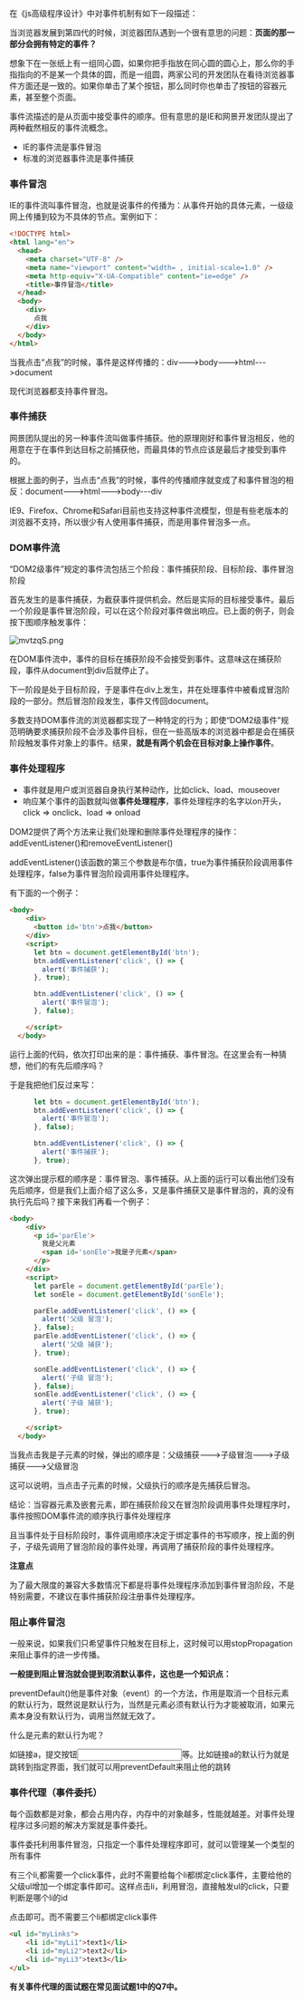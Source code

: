 在《js高级程序设计》中对事件机制有如下一段描述：

当浏览器发展到第四代的时候，浏览器团队遇到一个很有意思的问题：**页面的那一部分会拥有特定的事件？**

想象下在一张纸上有一组同心圆，如果你把手指放在同心圆的圆心上，那么你的手指指向的不是某一个具体的圆，而是一组圆，两家公司的开发团队在看待浏览器事件方面还是一致的。如果你单击了某个按钮，那么同时你也单击了按钮的容器元素，甚至整个页面。

事件流描述的是从页面中接受事件的顺序。但有意思的是IE和网景开发团队提出了两种截然相反的事件流概念。

- IE的事件流是事件冒泡
- 标准的浏览器事件流是事件捕获

### 事件冒泡

IE的事件流叫事件冒泡，也就是说事件的传播为：从事件开始的具体元素，一级级网上传播到较为不具体的节点。案例如下：

```html
<!DOCTYPE html>
<html lang="en">
  <head>
    <meta charset="UTF-8" />
    <meta name="viewport" content="width= , initial-scale=1.0" />
    <meta http-equiv="X-UA-Compatible" content="ie=edge" />
    <title>事件冒泡</title>
  </head>
  <body>
    <div>
      点我
    </div>
  </body>
</html>
```

当我点击“点我”的时候，事件是这样传播的：div--->body--->html--->document

现代浏览器都支持事件冒泡。

### 事件捕获

网景团队提出的另一种事件流叫做事件捕获。他的原理刚好和事件冒泡相反，他的用意在于在事件到达目标之前捕获他，而最具体的节点应该是最后才接受到事件的。

根据上面的例子，当点击“点我”的时候，事件的传播顺序就变成了和事件冒泡的相反：document--->html--->body---div

IE9、Firefox、Chrome和Safari目前也支持这种事件流模型，但是有些老版本的浏览器不支持，所以很少有人使用事件捕获，而是用事件冒泡多一点。

### DOM事件流

“DOM2级事件”规定的事件流包括三个阶段：事件捕获阶段、目标阶段、事件冒泡阶段

首先发生的是事件捕获，为截获事件提供机会。然后是实际的目标接受事件。最后一个阶段是事件冒泡阶段，可以在这个阶段对事件做出响应。已上面的例子，则会按下图顺序触发事件：

![mvtzqS.png](https://s2.ax1x.com/2019/08/31/mvtzqS.png)

在DOM事件流中，事件的目标在捕获阶段不会接受到事件。这意味这在捕获阶段，事件从document到div后就停止了。

下一阶段是处于目标阶段，于是事件在div上发生，并在处理事件中被看成冒泡阶段的一部分。然后冒泡阶段发生，事件又传回document。

多数支持DOM事件流的浏览器都实现了一种特定的行为；即使“DOM2级事件”规范明确要求捕获阶段不会涉及事件目标，但在一些高版本的浏览器中都是会在捕获阶段触发事件对象上的事件。结果，**就是有两个机会在目标对象上操作事件**。

### 事件处理程序

- 事件就是用户或浏览器自身执行某种动作，比如click、load、mouseover
- 响应某个事件的函数就叫做**事件处理程序**，事件处理程序的名字以on开头，click => onclick、load => onload

DOM2提供了两个方法来让我们处理和删除事件处理程序的操作：addEventListener()和removeEventListener()

addEventListener()该函数的第三个参数是布尔值，true为事件捕获阶段调用事件处理程序，false为事件冒泡阶段调用事件处理程序。

有下面的一个例子：

```html
<body>
    <div>
      <button id='btn'>点我</button>
    </div>
    <script>
      let btn = document.getElementById('btn');
      btn.addEventListener('click', () => {
        alert('事件捕获');
      }, true);

      btn.addEventListener('click', () => {
        alert('事件冒泡');
      }, false);

    </script>
  </body>
```

运行上面的代码，依次打印出来的是：事件捕获、事件冒泡。在这里会有一种猜想，他们的有先后顺序吗？

于是我把他们反过来写：

```js
      let btn = document.getElementById('btn');
      btn.addEventListener('click', () => {
        alert('事件冒泡');
      }, false);

      btn.addEventListener('click', () => {
        alert('事件捕获');
      }, true);
```

这次弹出提示框的顺序是：事件冒泡、事件捕获。从上面的运行可以看出他们没有先后顺序，但是我们上面介绍了这么多，又是事件捕获又是事件冒泡的，真的没有执行先后吗？接下来我们再看一个例子：

```html
<body>
    <div>
      <p id='parEle'>
        我是父元素
        <span id='sonEle'>我是子元素</span>
      </p>
    </div>
    <script>
      let parEle = document.getElementById('parEle');
      let sonEle = document.getElementById('sonEle');

      parEle.addEventListener('click', () => {
        alert('父级 冒泡');
      }, false);
      parEle.addEventListener('click', () => {
        alert('父级 捕获');
      }, true);

      sonEle.addEventListener('click', () => {
        alert('子级 冒泡');
      }, false);
      sonEle.addEventListener('click', () => {
        alert('子级 捕获');
      }, true);

    </script>
  </body>
```

当我点击我是子元素的时候，弹出的顺序是：父级捕获--->子级冒泡--->子级捕获--->父级冒泡

这可以说明，当点击子元素的时候，父级执行的顺序是先捕获后冒泡。

结论：当容器元素及嵌套元素，即在捕获阶段又在冒泡阶段调用事件处理程序时，事件按照DOM事件流的顺序执行事件处理程序

且当事件处于目标阶段时，事件调用顺序决定于绑定事件的书写顺序，按上面的例子，子级先调用了冒泡阶段的事件处理，再调用了捕获阶段的事件处理程序。

**注意点**

为了最大限度的兼容大多数情况下都是将事件处理程序添加到事件冒泡阶段，不是特别需要，不建议在事件捕获阶段注册事件处理程序。

### 阻止事件冒泡

一般来说，如果我们只希望事件只触发在目标上，这时候可以用stopPropagation来阻止事件的进一步传播。

**一般提到阻止冒泡就会提到取消默认事件，这也是一个知识点：**

preventDefault()他是事件对象（event）的一个方法，作用是取消一个目标元素的默认行为，既然说是默认行为，当然是元素必须有默认行为才能被取消，如果元素本身没有默认行为，调用当然就无效了。

什么是元素的默认行为呢？

如链接a，提交按钮<input type=”submit”>等。比如链接a的默认行为就是跳转到指定界面，我们就可以用preventDefault来阻止他的跳转

### 事件代理（事件委托）

每个函数都是对象，都会占用内存，内存中的对象越多，性能就越差。对事件处理程序过多问题的解决方案就是事件委托。

事件委托利用事件冒泡，只指定一个事件处理程序即可，就可以管理某一个类型的所有事件

有三个li,都需要一个click事件，此时不需要给每个li都绑定click事件，主要给他的父级ul增加一个绑定事件即可。这样点击li，利用冒泡，直接触发ul的click，只要判断是哪个li的id

点击即可。而不需要三个li都绑定click事件

```html
<ul id="myLinks">
    <li id="myLi1">text1</li>
    <li id="myLi2">text2</li>
    <li id="myLi3">text3</li>
</ul> 
```

**有关事件代理的面试题在常见面试题1中的Q7中。**